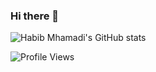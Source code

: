 ### Hi there 👋


![Habib Mhamadi's GitHub stats](https://github-readme-stats.vercel.app/api?username=habib08-netlinks&theme=dracula&include_all_commits=true&count_private=true&hide_border=true)

![Profile Views](https://komarev.com/ghpvc/?username=habib08-netlinks&label=Profile%20views&color=0e75b6&style=flat)
